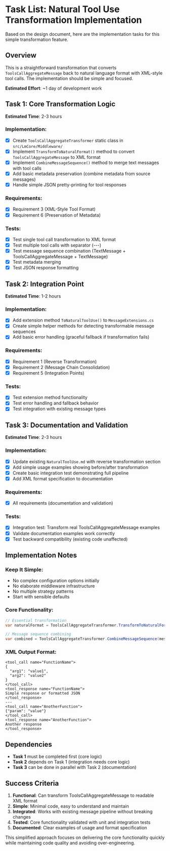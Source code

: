 # Task List: Natural Tool Use Transformation Implementation

Based on the design document, here are the implementation tasks for this simple transformation feature.

## Overview

This is a straightforward transformation that converts `ToolsCallAggregateMessage` back to natural language format with XML-style tool calls. The implementation should be simple and focused.

**Estimated Effort**: ~1 day of development work

## Task 1: Core Transformation Logic

**Estimated Time**: 2-3 hours

### Implementation:
- [x] Create `ToolsCallAggregateTransformer` static class in `src/LmCore/Middleware/`
- [x] Implement `TransformToNaturalFormat()` method to convert `ToolsCallAggregateMessage` to XML format
- [x] Implement `CombineMessageSequence()` method to merge text messages with tool calls
- [x] Add basic metadata preservation (combine metadata from source messages)
- [x] Handle simple JSON pretty-printing for tool responses

### Requirements:
- [x] Requirement 3 (XML-Style Tool Format)
- [x] Requirement 6 (Preservation of Metadata)

### Tests:
- [x] Test single tool call transformation to XML format
- [x] Test multiple tool calls with separator (---)
- [x] Test message sequence combination (TextMessage + ToolsCallAggregateMessage + TextMessage)
- [x] Test metadata merging
- [x] Test JSON response formatting

## Task 2: Integration Point

**Estimated Time**: 1-2 hours

### Implementation:
- [x] Add extension method `ToNaturalToolUse()` to `MessageExtensions.cs`
- [x] Create simple helper methods for detecting transformable message sequences
- [x] Add basic error handling (graceful fallback if transformation fails)

### Requirements:
- [x] Requirement 1 (Reverse Transformation)
- [x] Requirement 2 (Message Chain Consolidation)
- [x] Requirement 5 (Integration Points)

### Tests:
- [x] Test extension method functionality
- [x] Test error handling and fallback behavior
- [x] Test integration with existing message types

## Task 3: Documentation and Validation

**Estimated Time**: 2-3 hours

### Implementation:
- [x] Update existing `NaturalToolUse.md` with reverse transformation section
- [x] Add simple usage examples showing before/after transformation
- [x] Create basic integration test demonstrating full pipeline
- [x] Add XML format specification to documentation

### Requirements:
- [x] All requirements (documentation and validation)

### Tests:
- [x] Integration test: Transform real ToolsCallAggregateMessage examples
- [x] Validate documentation examples work correctly
- [x] Test backward compatibility (existing code unaffected)

## Implementation Notes

### Keep It Simple:
- No complex configuration options initially
- No elaborate middleware infrastructure  
- No multiple strategy patterns
- Start with sensible defaults

### Core Functionality:
```csharp
// Essential transformation
var naturalFormat = ToolsCallAggregateTransformer.TransformToNaturalFormat(aggregateMessage);

// Message sequence combining
var combined = ToolsCallAggregateTransformer.CombineMessageSequence(messageSequence);
```

### XML Output Format:
```
<tool_call name="FunctionName">
{
  "arg1": "value1",
  "arg2": "value2"  
}
</tool_call>
<tool_response name="FunctionName">
Simple response or formatted JSON
</tool_response>
---
<tool_call name="AnotherFunction">
{"param": "value"}
</tool_call>
<tool_response name="AnotherFunction">
Another response
</tool_response>
```

## Dependencies

- **Task 1** must be completed first (core logic)
- **Task 2** depends on Task 1 (integration needs core logic)
- **Task 3** can be done in parallel with Task 2 (documentation)

## Success Criteria

1. **Functional**: Can transform ToolsCallAggregateMessage to readable XML format
2. **Simple**: Minimal code, easy to understand and maintain
3. **Integrated**: Works with existing message pipeline without breaking changes
4. **Tested**: Core functionality validated with unit and integration tests
5. **Documented**: Clear examples of usage and format specification

This simplified approach focuses on delivering the core functionality quickly while maintaining code quality and avoiding over-engineering.
